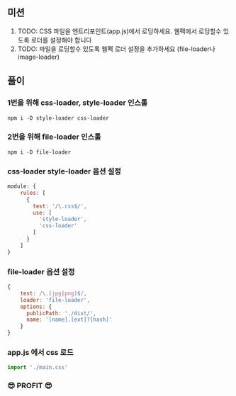 ## 미션
1. TODO: CSS 파일을 엔트리포인트(app.js)에서 로딩하세요. 웹팩에서 로딩할수 있도록 로더를 설정해야 합니다
2. TODO: 파일을 로딩할수 있도록 웹팩 로더 설정을 추가하세요 (file-loader나 image-loader) 

## 풀이

### 1번을 위해 css-loader, style-loader 인스톨
```
npm i -D style-loader css-loader 
```

### 2번을 위해 file-loader 인스톨
```
npm i -D file-loader
```

### css-loader style-loader 옵션 설정

``` javascript
module: {
    rules: [
      {
        test: '/\.css$/',
        use: [
          'style-loader',
          'css-loader'
        ]
      }
    ]
}
```

### file-loader 옵션 설정

``` javascript
{
    test: /\.(jpg|png)$/,
    loader: 'file-loader',
    options: {
      publicPath: './dist/',
      name: '[name].[ext]?[hash]'
    }
}
```

### app.js 에서 css 로드

``` javascript
import './main.css'
```

### 😎 PROFIT 😎
